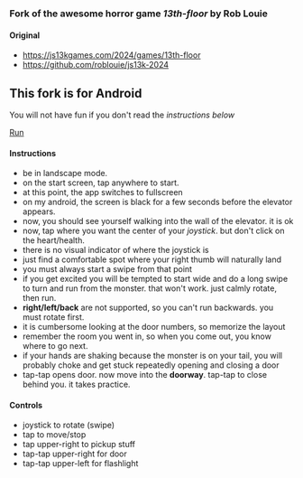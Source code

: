 ### Fork of the awesome horror game *13th-floor* by Rob Louie
#### Original
- https://js13kgames.com/2024/games/13th-floor
- https://github.com/roblouie/js13k-2024


## This fork is for Android

You will not have fun if you don't read the *instructions below*  
  
[Run](https://bacionejs.github.io/rob/mobile.html)  



#### Instructions
- be in landscape mode.
- on the start screen, tap anywhere to start.
- at this point, the app switches to fullscreen 
- on my android, the screen is black for a few seconds before the elevator appears.
- now, you should see yourself walking into the wall of the elevator. it is ok
- now, tap where you want the center of your *joystick*. but don't click on the heart/health.
- there is no visual indicator of where the joystick is
- just find a comfortable spot where your right thumb will naturally land
- you must always start a swipe from that point
- if you get excited you will be tempted to start wide and do a long swipe to turn and run from the monster. that won't work. just calmly rotate, then run.
- **right/left/back** are not supported, so you can't run backwards. you must rotate first.
- it is cumbersome looking at the door numbers, so memorize the layout
- remember the room you went in, so when you come out, you know where to go next.
- if your hands are shaking because the monster is on your tail, you will probably choke and get stuck repeatedly opening and closing a door
- tap-tap opens door. now move into the **doorway**. tap-tap to close behind you. it takes practice.

#### Controls
- joystick to rotate (swipe)
- tap to move/stop
- tap     upper-right to pickup stuff
- tap-tap upper-right for door
- tap-tap upper-left for flashlight 
